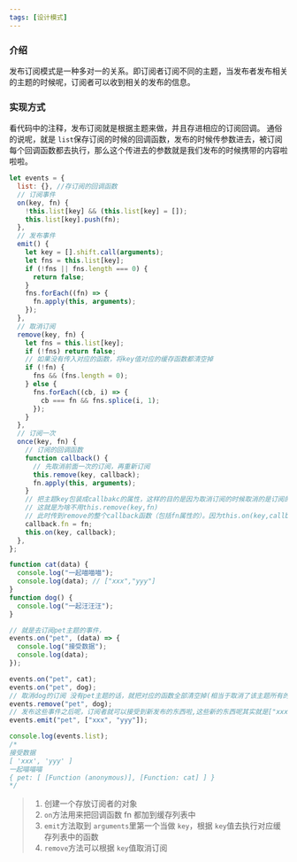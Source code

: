 ```yaml
---
tags: [设计模式]
---
```

### 介绍

发布订阅模式是一种多对一的关系。即订阅者订阅不同的主题，当发布者发布相关的主题的时候呢，订阅者可以收到相关的发布的信息。

### 实现方式

看代码中的注释，发布订阅就是根据主题来做，并且存进相应的订阅回调。
通俗的说呢，就是 `list`保存订阅的时候的回调函数，发布的时候传参数进去，被订阅每个回调函数都去执行，那么这个传进去的参数就是我们发布的时候携带的内容啦啦啦。

```js
let events = {
  list: {}, //存订阅的回调函数
  // 订阅事件
  on(key, fn) {
    !this.list[key] && (this.list[key] = []);
    this.list[key].push(fn);
  },
  // 发布事件
  emit() {
    let key = [].shift.call(arguments);
    let fns = this.list[key];
    if (!fns || fns.length === 0) {
      return false;
    }
    fns.forEach((fn) => {
      fn.apply(this, arguments);
    });
  },
  // 取消订阅
  remove(key, fn) {
    let fns = this.list[key];
    if (!fns) return false;
    // 如果没有传入对应的函数，将key值对应的缓存函数都清空掉
    if (!fn) {
      fns && (fns.length = 0);
    } else {
      fns.forEach((cb, i) => {
        cb === fn && fns.splice(i, 1);
      });
    }
  },
  // 订阅一次
  once(key, fn) {
    // 订阅的回调函数
    function callback() {
      // 先取消前面一次的订阅，再重新订阅
      this.remove(key, callback);
      fn.apply(this, arguments);
    }
    // 把主题key包装成callbakc的属性，这样的目的是因为取消订阅的时候取消的是订阅的回调函数，也就是callback。
    // 这就是为啥不用this.remove(key,fn)
    // 此时传到remove的整个callback函数（包括fn属性的）。因为this.on(key,callback)才调用callback函数（这里会比较难理解）
    callback.fn = fn;
    this.on(key, callback);
  },
};

function cat(data) {
  console.log("一起喵喵喵");
  console.log(data); // ["xxx","yyy"]
}
function dog() {
  console.log("一起汪汪汪");
}

// 就是去订阅pet主题的事件，
events.on("pet", (data) => {
  console.log("接受数据");
  console.log(data);
});

events.on("pet", cat);
events.on("pet", dog);
// 取消dog的订阅 没有pet主题的话，就把对应的函数全部清空掉(相当于取消了该主题所有的订阅)
events.remove("pet", dog);
// 发布这些事件之后呢，订阅者就可以接受到新发布的东西啦,这些新的东西呢其实就是["xxx","yyy"]
events.emit("pet", ["xxx", "yyy"]);

console.log(events.list);
/*
接受数据
[ 'xxx', 'yyy' ]
一起喵喵喵
{ pet: [ [Function (anonymous)], [Function: cat] ] }
*/
```

> 1. 创建一个存放订阅者的对象
> 2. `on`方法用来把回调函数 fn 都加到缓存列表中
> 3. `emit`方法取到 `arguments`里第一个当做 `key`，根据 `key`值去执行对应缓存列表中的函数
> 4. `remove`方法可以根据 `key`值取消订阅
